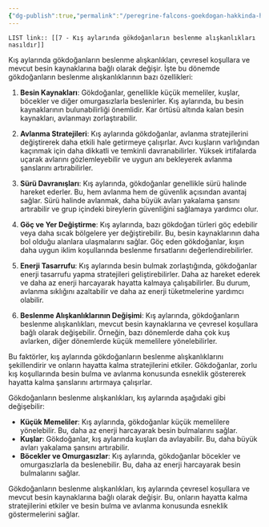 ```yaml
---
{"dg-publish":true,"permalink":"/peregrine-falcons-goekdogan-hakkinda-hersey/goekdogan-sss/7-kis-aylarinda-goekdoganlarin-beslenme-aliskanliklari-nasildir/"}
---
```


`LIST link:: [[7 - Kış aylarında gökdoğanların beslenme alışkanlıkları nasıldır]] `

Kış aylarında gökdoğanların beslenme alışkanlıkları, çevresel koşullara ve mevcut besin kaynaklarına bağlı olarak değişir. İşte bu dönemde gökdoğanların beslenme alışkanlıklarının bazı özellikleri:

1. **Besin Kaynakları**: Gökdoğanlar, genellikle küçük memeliler, kuşlar, böcekler ve diğer omurgasızlarla beslenirler. Kış aylarında, bu besin kaynaklarının bulunabilirliği önemlidir. Kar örtüsü altında kalan besin kaynakları, avlanmayı zorlaştırabilir.

2. **Avlanma Stratejileri**: Kış aylarında gökdoğanlar, avlanma stratejilerini değiştirerek daha etkili hale getirmeye çalışırlar. Avcı kuşların varlığından kaçınmak için daha dikkatli ve temkinli davranabilirler. Yüksek irtifalarda uçarak avlarını gözlemleyebilir ve uygun anı bekleyerek avlanma şanslarını artırabilirler.

3. **Sürü Davranışları**: Kış aylarında, gökdoğanlar genellikle sürü halinde hareket ederler. Bu, hem avlanma hem de güvenlik açısından avantaj sağlar. Sürü halinde avlanmak, daha büyük avları yakalama şansını artırabilir ve grup içindeki bireylerin güvenliğini sağlamaya yardımcı olur.

4. **Göç ve Yer Değiştirme**: Kış aylarında, bazı gökdoğan türleri göç edebilir veya daha sıcak bölgelere yer değiştirebilir. Bu, besin kaynaklarının daha bol olduğu alanlara ulaşmalarını sağlar. Göç eden gökdoğanlar, kışın daha uygun iklim koşullarında beslenme fırsatlarını değerlendirebilirler.

5. **Enerji Tasarrufu**: Kış aylarında besin bulmak zorlaştığında, gökdoğanlar enerji tasarrufu yapma stratejileri geliştirebilirler. Daha az hareket ederek ve daha az enerji harcayarak hayatta kalmaya çalışabilirler. Bu durum, avlanma sıklığını azaltabilir ve daha az enerji tüketmelerine yardımcı olabilir.

6. **Beslenme Alışkanlıklarının Değişimi**: Kış aylarında, gökdoğanların beslenme alışkanlıkları, mevcut besin kaynaklarına ve çevresel koşullara bağlı olarak değişebilir. Örneğin, bazı dönemlerde daha çok kuş avlarken, diğer dönemlerde küçük memelilere yönelebilirler.

Bu faktörler, kış aylarında gökdoğanların beslenme alışkanlıklarını şekillendirir ve onların hayatta kalma stratejilerini etkiler. Gökdoğanlar, zorlu kış koşullarında besin bulma ve avlanma konusunda esneklik göstererek hayatta kalma şanslarını artırmaya çalışırlar.

Gökdoğanların beslenme alışkanlıkları, kış aylarında aşağıdaki gibi değişebilir:

* **Küçük Memeliler**: Kış aylarında, gökdoğanlar küçük memelilere yönelebilir. Bu, daha az enerji harcayarak besin bulmalarını sağlar.
* **Kuşlar**: Gökdoğanlar, kış aylarında kuşları da avlayabilir. Bu, daha büyük avları yakalama şansını artırabilir.
* **Böcekler ve Omurgasızlar**: Kış aylarında, gökdoğanlar böcekler ve omurgasızlarla da beslenebilir. Bu, daha az enerji harcayarak besin bulmalarını sağlar.

Gökdoğanların beslenme alışkanlıkları, kış aylarında çevresel koşullara ve mevcut besin kaynaklarına bağlı olarak değişir. Bu, onların hayatta kalma stratejilerini etkiler ve besin bulma ve avlanma konusunda esneklik göstermelerini sağlar.
